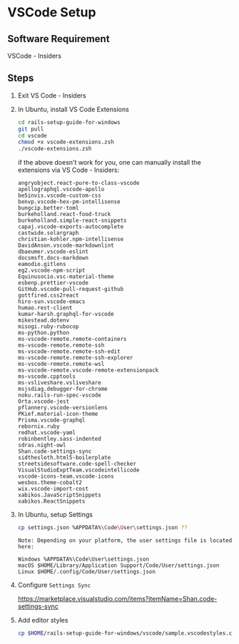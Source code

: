 # VSCode Setup

## Software Requirement

VSCode - Insiders

## Steps

1.  Exit VS Code - Insiders

2.  In Ubuntu, install VS Code Extensions

    ```zsh
    cd rails-setup-guide-for-windows
    git pull
    cd vscode
    chmod +x vscode-extensions.zsh
    ./vscode-extensions.zsh
    ```

    if the above doesn't work for you, one can manually install the extensions via VS Code - Insiders:

    ```text
    angryobject.react-pure-to-class-vscode
    apollographql.vscode-apollo
    be5invis.vscode-custom-css
    benvp.vscode-hex-pm-intellisense
    bungcip.better-toml
    burkeholland.react-food-truck
    burkeholland.simple-react-snippets
    capaj.vscode-exports-autocomplete
    castwide.solargraph
    christian-kohler.npm-intellisense
    DavidAnson.vscode-markdownlint
    dbaeumer.vscode-eslint
    docsmsft.docs-markdown
    eamodio.gitlens
    eg2.vscode-npm-script
    Equinusocio.vsc-material-theme
    esbenp.prettier-vscode
    GitHub.vscode-pull-request-github
    gottfired.css2react
    hiro-sun.vscode-emacs
    humao.rest-client
    kumar-harsh.graphql-for-vscode
    mikestead.dotenv
    misogi.ruby-rubocop
    ms-python.python
    ms-vscode-remote.remote-containers
    ms-vscode-remote.remote-ssh
    ms-vscode-remote.remote-ssh-edit
    ms-vscode-remote.remote-ssh-explorer
    ms-vscode-remote.remote-wsl
    ms-vscode-remote.vscode-remote-extensionpack
    ms-vscode.cpptools
    ms-vsliveshare.vsliveshare
    msjsdiag.debugger-for-chrome
    noku.rails-run-spec-vscode
    Orta.vscode-jest
    pflannery.vscode-versionlens
    PKief.material-icon-theme
    Prisma.vscode-graphql
    rebornix.ruby
    redhat.vscode-yaml
    robinbentley.sass-indented
    sdras.night-owl
    Shan.code-settings-sync
    sidthesloth.html5-boilerplate
    streetsidesoftware.code-spell-checker
    VisualStudioExptTeam.vscodeintellicode
    vscode-icons-team.vscode-icons
    wesbos.theme-cobalt2
    wix.vscode-import-cost
    xabikos.JavaScriptSnippets
    xabikos.ReactSnippets

    ```

3.  In Ubuntu, setup Settings

    ```zsh
    cp settings.json %APPDATA%\Code\User\settings.json ??
    ```

    ```text
    Note: Depending on your platform, the user settings file is located here:

    Windows %APPDATA%\Code\User\settings.json
    macOS $HOME/Library/Application Support/Code/User/settings.json
    Linux $HOME/.config/Code/User/settings.json
    ```

4.  Configure `Settings Sync`

    https://marketplace.visualstudio.com/items?itemName=Shan.code-settings-sync

5.  Add editor styles

    ```zsh
    cp $HOME/rails-setup-guide-for-windows/vscode/sample.vscodestyles.css ????
    ```
